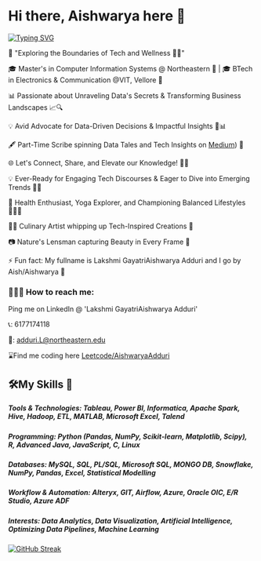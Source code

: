 # Hi there, Aishwarya here 👋

[![Typing SVG](https://readme-typing-svg.demolab.com/?lines=Data+Engineering;Data+Science;Data+Analysis+and+Vizualization)](https://git.io/typing-svg)



<!--
**adduriAishwarya/adduriAishwarya** is a ✨ _special_ ✨ repository because its `README.md` (this file) appears on your GitHub profile.

Here are some ideas to get you started:

- 🔭 I’m currently working on ...
- 🌱 I’m currently learning ...
- 👯 I’m looking to collaborate on ...
- 🤔 I’m looking for help with ...
- 💬 Ask me about ...
- 📫 How to reach me: ...
- 😄 Pronouns: ...
- ⚡ Fun fact: ...
-->
🌟 "Exploring the Boundaries of Tech and Wellness 🚀🌿"

🎓 Master's in Computer Information Systems @ Northeastern 🐾 | 🎓 BTech in Electronics & Communication @VIT, Vellore 📡

📊 Passionate about Unraveling Data's Secrets & Transforming Business Landscapes 📈🔍

💡 Avid Advocate for Data-Driven Decisions & Impactful Insights 💼📊

🖋️ Part-Time Scribe spinning Data Tales and Tech Insights on [Medium](https://medium.com/@aishwarya.adduri)) 📝 

🌐 Let's Connect, Share, and Elevate our Knowledge! 🚀🌟

💡 Ever-Ready for Engaging Tech Discourses & Eager to Dive into Emerging Trends 📲💬 

🌱 Health Enthusiast, Yoga Explorer, and Championing Balanced Lifestyles 🧘‍♀️🍏

👩‍🍳 Culinary Artist whipping up Tech-Inspired Creations 🍲 

📷 Nature's Lensman capturing Beauty in Every Frame 📸

⚡ Fun fact: My fullname is Lakshmi GayatriAishwarya Adduri and I go by Aish/Aishwarya 🙂


### 🙋🏽‍♀️ How to reach me: 
Ping me on LinkedIn @ 'Lakshmi GayatriAishwarya Adduri'

📞: 6177174118

📧: adduri.L@northeastern.edu

⌛Find me coding here  [Leetcode/AishwaryaAdduri](https://leetcode.com/aishwarya_adduri/)

## 🛠️My Skills 🔧

##### Tools & Technologies: Tableau, Power BI, Informatica, Apache Spark, Hive, Hadoop, ETL, MATLAB, Microsoft Excel, Talend	

##### Programming: Python (Pandas, NumPy, Scikit-learn, Matplotlib, Scipy), R, Advanced Java, JavaScript, C, Linux

##### Databases: MySQL, SQL, PL/SQL, Microsoft SQL, MONGO DB, Snowflake, NumPy, Pandas, Excel, Statistical Modelling	

##### Workflow & Automation:   Alteryx, GIT, Airflow, Azure, Oracle OIC, E/R Studio, Azure ADF

##### Interests:  Data Analytics, Data Visualization, Artificial Intelligence, Optimizing Data Pipelines, Machine Learning



[![GitHub Streak](https://streak-stats.demolab.com/?user=adduriAishwarya)](https://git.io/streak-stats)


